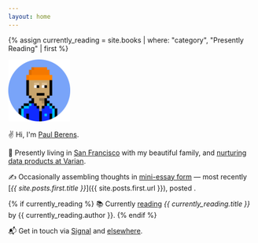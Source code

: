 ```yaml
---
layout: home
---
```

<div id="postDate" data-post-date="{{ site.posts.first.date | date: '%Y-%m-%dT%H:%M:%SZ' }}"></div>
{% assign currently_reading = site.books | where: "category", "Presently Reading" | first %}

<a href="/prayers/"><img src="/assets/images/avatar_pmb_nakamigo.png" alt="PMB avatar sketch" style="width: 25%;"></a>

✌ Hi, I'm [Paul Berens](/infobox/).

📍 Presently living in [San Francisco](/sf/) with my beautiful family, and [nurturing data products at Varian](/bio/).

✍ Occasionally assembling thoughts in [mini-essay form](/blog/) — most recently [*{{ site.posts.first.title }}*]({{ site.posts.first.url }}), posted <span id="timeDifferenceInline"></span>.

{% if currently_reading %}
📚 Currently [reading](/books/) *{{ currently_reading.title }}* by {{ currently_reading.author }}.
{% endif %}

📬 Get in touch via <a href="https://signal.me/#eu/ZIW9Fp74JntNZR6qR3lzP75kawn7rnT4aCdYIPAOG6eeO25MvYpC5a36bQqXv57v" target="_blank">Signal</a> and [elsewhere](/contact/).